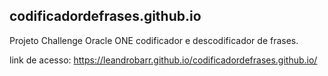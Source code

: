 ## codificadordefrases.github.io ##
Projeto Challenge Oracle ONE codificador e descodificador de frases.

link de acesso: https://leandrobarr.github.io/codificadordefrases.github.io/
